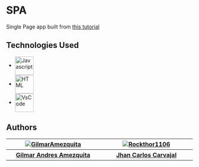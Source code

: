 # SPA
<p>
    Single Page app built from <a href="https://dev.to/rishavs/making-a-single-page-app-in-ye-good-olde-js-es6-3eng">this tutorial</a>
</p>

## Technologies Used
<div>
    <ul>
        <li><a href="https://www.javascript.com/"><img src="https://cdn.jsdelivr.net/gh/devicons/devicon/icons/javascript/javascript-original.svg" alt="Javascript" width="50" height="50" align="center"></a></li>
        <li><a href="https://www.html.com"><img src="https://cdn.jsdelivr.net/gh/devicons/devicon/icons/html5/html5-original.svg" alt="HTML" width="50" height="50" align="center"></a></li>
        <li><a href="https://www.code.visualstudio.com/"><img src="https://cdn.jsdelivr.net/gh/devicons/devicon/icons/vscode/vscode-original.svg" alt="VsCode" width="50" height="50" align="center"></a></li>
    </ul>
</div>

## Authors
<div>
    <table class="default" align="center">
        <tr>
            <th width="250"><a href=https://github.com/GilmarAmezquita><img src="https://images.weserv.nl/?url=avatars.githubusercontent.com/u/71054954?v=4&h=100&w=100&fit=cover&mask=circle" alt="GilmarAmezquita"></a></th>
            <th width="250"><a href="https://github.com/Rockthor1106"><img src="https://images.weserv.nl/?url=avatars.githubusercontent.com/u/71186075?v=4&h=100&w=100&fit=cover&mask=circle" alt="Rockthor1106"></a></th>
        </tr>
        <tr>
            <th width="250"><a href=https://github.com/GilmarAmezquita>Gilmar Andres Amezquita</a></th>
            <th width="250"><a href="https://github.com/Rockthor1106">Jhan Carlos Carvajal</a></th> 
        </tr>
    </table>
</div>